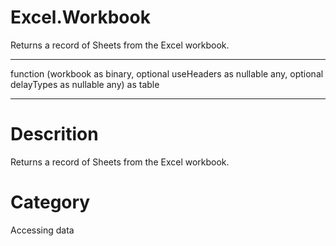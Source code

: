 ﻿# Excel.Workbook
Returns a record of Sheets from the Excel workbook.
***
function (workbook as binary, optional useHeaders as nullable any, optional delayTypes as nullable any) as table
***
# Descrition 
Returns a record of Sheets from the Excel workbook.
# Category 
Accessing data
